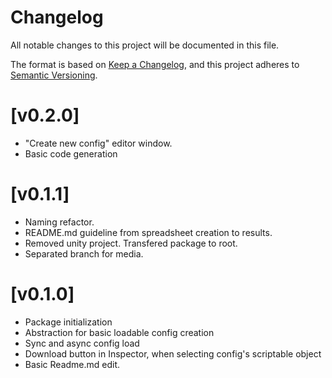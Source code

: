 # Changelog

All notable changes to this project will be documented in this file.

The format is based on [Keep a Changelog](https://keepachangelog.com/en/1.1.0/),
and this project adheres to [Semantic Versioning](https://semver.org/spec/v2.0.0.html).

# [v0.2.0]
- "Create new config" editor window.
- Basic code generation

# [v0.1.1]
- Naming refactor.
- README.md guideline from spreadsheet creation to results.
- Removed unity project. Transfered package to root.
- Separated branch for media.

# [v0.1.0] 
- Package initialization
- Abstraction for basic loadable config creation
- Sync and async config load
- Download button in Inspector, when selecting config's scriptable object
- Basic Readme.md edit. 